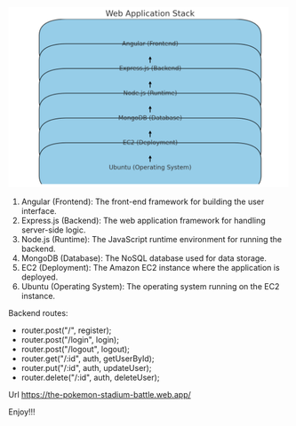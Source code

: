 ![Stack Diagram](etc/Diagram.png)

1. Angular (Frontend): The front-end framework for building the user interface.
2. Express.js (Backend): The web application framework for handling server-side logic.
3. Node.js (Runtime): The JavaScript runtime environment for running the backend.
4. MongoDB (Database): The NoSQL database used for data storage.
5. EC2 (Deployment): The Amazon EC2 instance where the application is deployed.
6. Ubuntu (Operating System): The operating system running on the EC2 instance.


Backend routes:
- router.post("/", register);
- router.post("/login", login);
- router.post("/logout", logout);
- router.get("/:id", auth, getUserById);
- router.put("/:id", auth, updateUser);
- router.delete("/:id", auth, deleteUser);

Url
https://the-pokemon-stadium-battle.web.app/

Enjoy!!!
